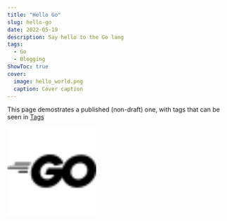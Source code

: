 ```yaml
---
title: "Hello Go"
slug: hello-go
date: 2022-05-19
description: Say hello to the Go lang
tags:
  - Go
  - Blogging
ShowToc: true
cover:
  image: hello_world.png
  caption: Cover caption
---
```


This page demostrates a published (non-draft) one, with tags that can be seen
in [Tags](/tags)

<img src="go.svg" style="width: 40%" no-zoom>
